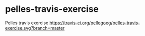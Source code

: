 # pelles-travis-exercise
Pelles travis exercise
https://travis-ci.org/pellegoeg/pelles-travis-exercise.svg?branch=master
